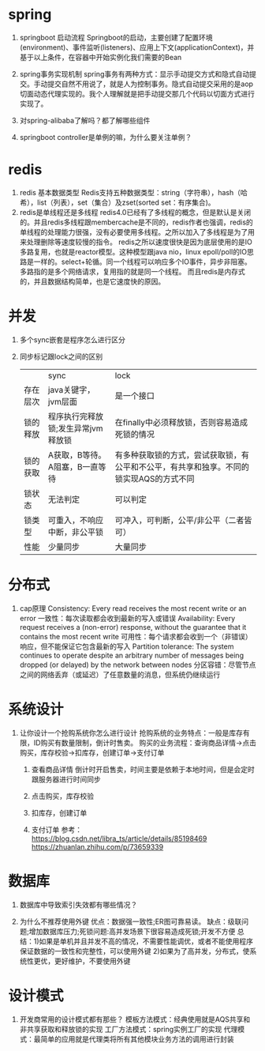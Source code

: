 # spring
1. springboot 启动流程
   Springboot的启动，主要创建了配置环境(environment)、事件监听(listeners)、应用上下文(applicationContext)，并基于以上条件，在容器中开始实例化我们需要的Bean
2. spring事务实现机制
   spring事务有两种方式：显示手动提交方式和隐式自动提交。手动提交自然不用说了，就是人为控制事务。隐式自动提交采用的是aop切面动态代理实现的。我个人理解就是把手动提交那几个代码以切面方式进行实现了。
3. 对spring-alibaba了解吗？都了解哪些组件

4.  springboot controller是单例的嘛，为什么要关注单例？

# redis
1. redis 基本数据类型
   Redis支持五种数据类型：string（字符串），hash（哈希），list（列表），set（集合）及zset(sorted set：有序集合)。
2. redis是单线程还是多线程
   redis4.0已经有了多线程的概念，但是默认是关闭的。并且redis多线程跟membercache是不同的，redis作者也强调，redis的单线程的处理能力很强，没有必要使用多线程。之所以加入了多线程是为了用来处理删除等速度较慢的指令。
   redis之所以速度很快是因为底层使用的是IO多路复用，也就是reactor模型。这种模型跟java nio，linux epoll/poll的IO思路是一样的。select+轮循。同一个线程可以响应多个IO事件，异步非阻塞。多路指的是多个网络请求，复用指的就是同一个线程。
   而且redis是内存式的，并且数据结构简单，也是它速度快的原因。

# 并发
1. 多个sync嵌套是程序怎么进行区分
   
2. 同步标记跟lock之间的区别
   <table>
   <tr>
   <td>      </td>
   <td>sync</td>
   <td>lock</td>
   </tr>
   <tr>
   <td>存在层次</td>
   <td>java关键字，jvm层面</td>
   <td>是一个接口</td>
   </tr>
   <tr>
   <td>锁的释放</td>
   <td>程序执行完释放锁;发生异常jvm释放锁</td>
   <td>在finally中必须释放锁，否则容易造成死锁的情况</td>
   </tr>
   <td>锁的获取</td>
   <td>A获取，B等待。A阻塞，B一直等待</td>
   <td>有多种获取锁的方式，尝试获取锁，有公平和不公平，有共享和独享。不同的锁实现AQS的方式不同</td>
   </tr>
   <td>锁状态</td>
   <td>无法判定</td>
   <td>可以判定</td>
   <tr>
   <td>锁类型</td>
   <td>可重入，不响应中断，非公平锁</td>
   <td>可冲入，可判断，公平/非公平（二者皆可）</td>
   </tr>
   <tr>
   <td>性能</td>
   <td>少量同步</td>
   <td>大量同步</td>
   </tr>
   </table>

# 分布式                                   
1. cap原理
   Consistency: Every read receives the most recent write or an error
   一致性：每次读取都会收到最新的写入或错误
   Availability: Every request receives a (non-error) response, without the guarantee that it contains the most recent write
   可用性：每个请求都会收到一个（非错误）响应，但不能保证它包含最新的写入
   Partition tolerance: The system continues to operate despite an arbitrary number of messages being dropped (or delayed) by the network between nodes
   分区容错：尽管节点之间的网络丢弃（或延迟）了任意数量的消息，但系统仍继续运行

# 系统设计
1. 让你设计一个抢购系统你怎么进行设计
   抢购系统的业务特点：一般是库存有限，ID购买有数量限制，倒计时售卖。
   购买的业务流程：查询商品详情->点击购买，库存校验->扣库存，创建订单->支付订单
   1) 查看商品详情
      倒计时开启售卖，时间主要是依赖于本地时间，但是会定时跟服务器进行时间同步
   2) 点击购买，库存校验
      
   3) 扣库存，创建订单
   4) 支付订单
   参考：https://blog.csdn.net/libra_ts/article/details/85198469  
        https://zhuanlan.zhihu.com/p/73659339
   
# 数据库
1.  数据库中导致索引失效都有哪些情况？

2.  为什么不推荐使用外键
   优点：数据强一致性;ER图可靠易读。
   缺点：级联问题;增加数据库压力;死锁问题:高并发场景下很容易造成死锁;开发不方便
   总结：1)如果是单机并且并发不高的情况，不需要性能调优，或者不能使用程序保证数据的一致性和完整性，可以使用外键
        2)如果为了高并发，分布式，使系统性更优，更好维护，不要使用外键

# 设计模式
1. 开发商常用的设计模式都有那些？
   模板方法模式：经典使用就是AQS共享和非共享获取和释放锁的实现
   工厂方法模式：spring实例工厂的实现
   代理模式：最简单的应用就是代理类将所有其他模块业务方法的调用进行封装
   